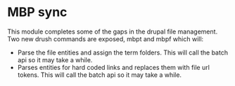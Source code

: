 # MBP sync
This module completes some of the gaps in the drupal file management.
Two new drush commands are exposed, mbpt and mbpf which will:
- Parse the file entities and assign the term folders. This will call the batch api so it may take a while.
- Parses entities for hard coded links and replaces them with file url tokens. This will call the batch api so it may take a while.
